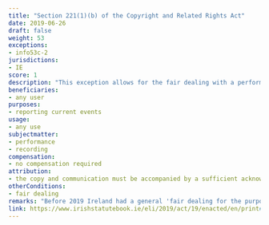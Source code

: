 ```yaml
---
title: "Section 221(1)(b) of the Copyright and Related Rights Act"
date: 2019-06-26
draft: false
weight: 53
exceptions:
- info53c-2
jurisdictions:
- IE
score: 1
description: "This exception allows for the fair dealing with a performance or recording for the purposes of reporting current events." 
beneficiaries:
- any user
purposes: 
- reporting current events
usage:
- any use
subjectmatter:
- performance 
- recording
compensation:
- no compensation required
attribution: 
- the copy and communication must be accompanied by a sufficient acknowledgemen 
otherConditions: 
- fair dealing
remarks: "Before 2019 Ireland had a general 'fair dealing for the purpose of reporting current events' exception in Section 51(2) of the Law, that could be interpreted as an implementation of the second hypothesis of art 5(3)(c) of the InfoSoc Directive. According to the previous wording of Section 51, 'Fair dealing with a work (other than a photograph) for the purpose of reporting current events shall not infringe copyright in that work, where the report is accompanied by a sufficient acknowledgement'. Curiously, in 2019 the Irish legislator removed the provision in its entirety and replaced it with a 'press review' exception in implementation of the first hypothesis of art 5(3)(c). However, the reference to 'reporting current events' in Section 221(1)(b) CA covering exceptions for the use of recordings or performances has not been modified in 2019.<br /><br />The 'reporting of current events' exception also does not technically extend to press publications, since the new section 13(4) of S.I. No 567 of 2021 introduces a reference solely to the new 'press review' hypothesis under Section 51(2)."
link: https://www.irishstatutebook.ie/eli/2019/act/19/enacted/en/print#sec12
---
```

